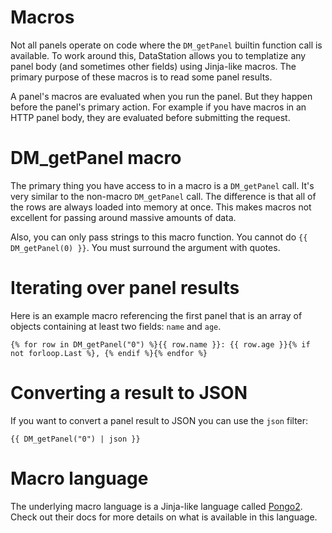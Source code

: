 # Macros

Not all panels operate on code where the `DM_getPanel` builtin
function call is available. To work around this, DataStation allows
you to templatize any panel body (and sometimes other fields) using
Jinja-like macros. The primary purpose of these macros is to read some
panel results.

A panel's macros are evaluated when you run the panel. But they happen
before the panel's primary action. For example if you have macros in
an HTTP panel body, they are evaluated before submitting the request.

# DM_getPanel macro

The primary thing you have access to in a macro is a `DM_getPanel`
call. It's very similar to the non-macro `DM_getPanel` call. The
difference is that all of the rows are always loaded into memory at
once. This makes macros not excellent for passing around massive
amounts of data.

Also, you can only pass strings to this macro function. You cannot do
`{{ DM_getPanel(0) }}`. You must surround the argument with quotes.

# Iterating over panel results

Here is an example macro referencing the first panel that is an array
of objects containing at least two fields: `name` and `age`.

```
{% for row in DM_getPanel("0") %}{{ row.name }}: {{ row.age }}{% if not forloop.Last %}, {% endif %}{% endfor %}
```

# Converting a result to JSON

If you want to convert a panel result to JSON you can use the `json`
filter:

```
{{ DM_getPanel("0") | json }}
```

# Macro language

The underlying macro language is a Jinja-like language called
[Pongo2](https://github.com/flosch/pongo2). Check out their docs for
more details on what is available in this language.
